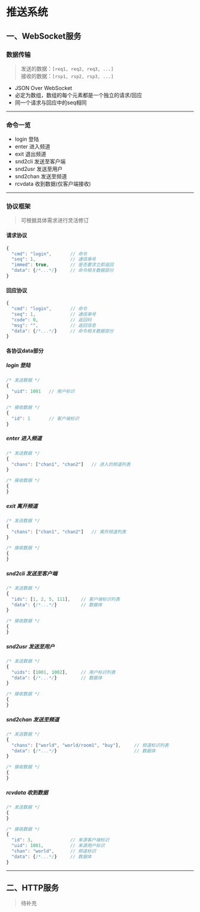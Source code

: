 # 推送系统

## 一、WebSocket服务

### 数据传输

> 发送的数据：```[req1, req2, req3, ...]```<br>
> 接收的数据：```[rsp1, rsp2, rsp3, ...]```<br>

* JSON Over WebSocket
* 必定为数组，数组的每个元素都是一个独立的请求/回应
* 同一个请求与回应中的seq相同

---

### 命令一览

* login 登陆<br>
* enter 进入频道<br>
* exit 退出频道<br>
* snd2cli 发送至客户端<br>
* snd2usr 发送至用户<br>
* snd2chan 发送至频道<br>
* rcvdata 收到数据(仅客户端接收)<br>

---

### 协议框架

> 可根据具体需求进行灵活修订

#### 请求协议

```js
{
  "cmd": "login",       // 命令
  "seq": 1,             // 通信串号
  "immed": true,        // 是否要求立即返回
  "data": {/*...*/}     // 命令相关数据部分
}
```

#### 回应协议

```js
{
  "cmd": "login",       // 命令
  "seq": 1,             // 通信串号
  "code": 0,            // 返回码
  "msg": "",            // 返回信息
  "data": {/*...*/}     // 命令相关数据部分
}
```

#### 各协议data部分

##### login 登陆

```js
/* 发送数据 */
{
  "uid": 1001   // 用户标识
}

/* 接收数据 */
{
  "id": 1       // 客户端标识
}
```

##### enter 进入频道

```js
/* 发送数据 */
{
  "chans": ["chan1", "chan2"]   // 进入的频道列表
}

/* 接收数据 */
{
}
```

##### exit 离开频道

```js
/* 发送数据 */
{
  "chans": ["chan1", "chan2"]   // 离开频道列表
}

/* 接收数据 */
{
}
```

##### snd2cli 发送至客户端

```js
/* 发送数据 */
{
  "ids": [1, 2, 5, 111],    // 客户端标识列表
  "data": {/*...*/}         // 数据体
}

/* 接收数据 */
{
}
```

##### snd2usr 发送至用户

```js
/* 发送数据 */
{
  "uids": [1001, 1002],     // 用户标识列表
  "data": {/*...*/}         // 数据体
}

/* 接收数据 */
{
}
```

##### snd2chan 发送至频道

```js
/* 发送数据 */
{
  "chans": ["world", "world/room1", "buy"],     // 频道标识列表
  "data": {/*...*/}                             // 数据体
}

/* 接收数据 */
{
}
```

##### rcvdata 收到数据

```js
/* 发送数据 */
{
}

/* 接收数据 */
{
  "id": 3,              // 来源客户端标识
  "uid": 1001,          // 来源用户标识
  "chan": "world",      // 频道标识
  "data": {/*...*/}     // 数据体
}
```

---

## 二、HTTP服务

> 待补充
